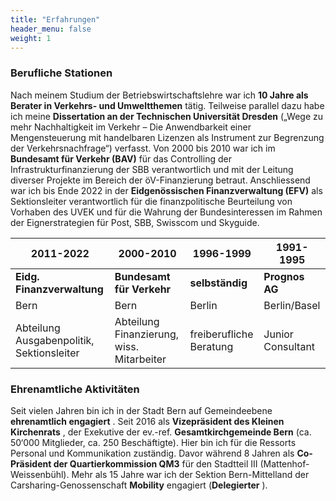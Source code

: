 ```yaml
---
title: "Erfahrungen"
header_menu: false
weight: 1
---
```

### Berufliche Stationen

Nach meinem Studium der Betriebswirtschaftslehre war ich **10 Jahre als Berater in Verkehrs- und Umweltthemen** tätig. Teilweise parallel dazu habe ich meine **Dissertation an der Technischen
Universität Dresden** („Wege zu mehr Nachhaltigkeit im Verkehr –
Die Anwendbarkeit einer Mengensteuerung mit handelbaren Lizenzen als
Instrument zur Begrenzung der Verkehrsnachfrage“) verfasst. Von 2000 bis 2010 war ich im **Bundesamt für Verkehr (BAV)** für das Controlling der Infrastrukturfinanzierung der SBB verantwortlich und mit der Leitung diverser Projekte im Bereich der öV-Finanzierung betraut. Anschliessend war ich bis Ende 2022 in der **Eidgenössischen Finanzverwaltung (EFV)** als
Sektionsleiter verantwortlich für die finanzpolitische Beurteilung von Vorhaben des UVEK und für die Wahrung der Bundesinteressen im Rahmen der Eignerstrategien für Post, SBB, Swisscom und Skyguide.


| 2011-2022                                 | 2000-2010                                 | 1996-1999               | 1991-1995         |
| ------------------------------------------- | ------------------------------------------- | ------------------------- | ------------------- |
| **Eidg. Finanzverwaltung**                | **Bundesamt für Verkehr**                | **selbständig**        | **Prognos AG**    |
| Bern                                      | Bern                                      | Berlin                  | Berlin/Basel      |
| Abteilung Ausgabenpolitik, Sektionsleiter | Abteilung Finanzierung, wiss. Mitarbeiter | freiberufliche Beratung | Junior Consultant |

### Ehrenamtliche Aktivitäten

Seit vielen Jahren bin ich in der Stadt Bern auf Gemeindeebene **ehrenamtlich engagiert** . Seit 2016 als **Vizepräsident des Kleinen Kirchenrats** , der Exekutive der ev.-ref.
**Gesamtkirchgemeinde Bern** (ca. 50‘000 Mitglieder, ca. 250
Beschäftigte). Hier bin ich für die Ressorts Personal und Kommunikation
zuständig. Davor während 8 Jahren als
**Co-Präsident der Quartierkommission QM3** für den Stadtteil III (Mattenhof-Weissenbühl). Mehr als 15 Jahre war ich der Sektion Bern-Mittelland der
Carsharing-Genossenschaft **Mobility** engagiert (**Delegierter** ).
